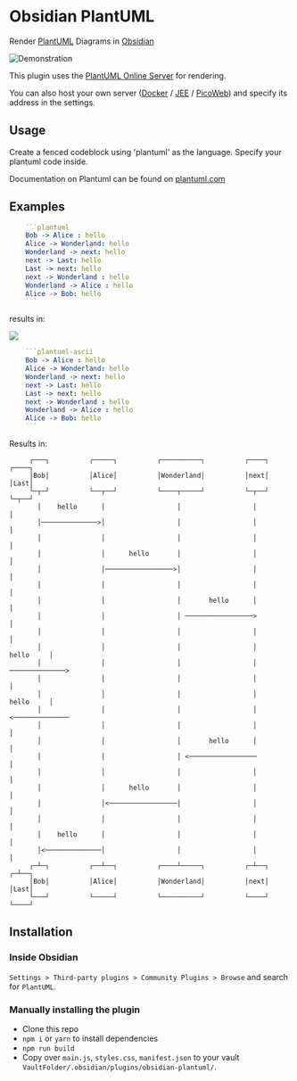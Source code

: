 # Obsidian PlantUML

Render [PlantUML](https://plantuml.com) Diagrams in [Obsidian](https://obsidian.md)

![Demonstration](https://i.imgur.com/Ueyw0SE.gif)

This plugin uses the [PlantUML Online Server](https://plantuml.com/server) for rendering.

You can also host your own server
([Docker](https://hub.docker.com/r/plantuml/plantuml-server) /
[JEE](https://plantuml.com/de/server) /
[PicoWeb](https://plantuml.com/de/picoweb)) and specify its address in the settings.

## Usage
Create a fenced codeblock using 'plantuml' as the language.
Specify your plantuml code inside.

Documentation on Plantuml can be found on [plantuml.com](https://plantuml.com/)


## Examples

```yaml
    ```plantuml
    Bob -> Alice : hello
    Alice -> Wonderland: hello
    Wonderland -> next: hello
    next -> Last: hello
    Last -> next: hello
    next -> Wonderland : hello
    Wonderland -> Alice : hello
    Alice -> Bob: hello
    ```
```
results in:

![](http://www.plantuml.com/plantuml/png/SyfFEhH0r-xG0iUSpEJKGmki3Yt8ICt9oUS2yo5IuVbvAQb5EObvAN1PX114ILvgHGbSKW48G08GAP_4ObGfa011NSWMe2X1IA2x6w46oUr0_y6a0000)

```yaml
    ```plantuml-ascii
    Bob -> Alice : hello
    Alice -> Wonderland: hello
    Wonderland -> next: hello
    next -> Last: hello
    Last -> next: hello
    next -> Wonderland : hello
    Wonderland -> Alice : hello
    Alice -> Bob: hello
    ```
```
Results in:
```
     ┌───┐          ┌─────┐          ┌──────────┐          ┌────┐          ┌────┐
     │Bob│          │Alice│          │Wonderland│          │next│          │Last│
     └─┬─┘          └──┬──┘          └────┬─────┘          └─┬──┘          └─┬──┘
       │    hello      │                  │                  │               │   
       │──────────────>│                  │                  │               │   
       │               │                  │                  │               │   
       │               │      hello       │                  │               │   
       │               │─────────────────>│                  │               │   
       │               │                  │                  │               │   
       │               │                  │       hello      │               │   
       │               │                  │ ─────────────────>               │   
       │               │                  │                  │               │   
       │               │                  │                  │     hello     │   
       │               │                  │                  │ ──────────────>   
       │               │                  │                  │               │   
       │               │                  │                  │     hello     │   
       │               │                  │                  │ <──────────────   
       │               │                  │                  │               │   
       │               │                  │       hello      │               │   
       │               │                  │ <─────────────────               │   
       │               │                  │                  │               │   
       │               │      hello       │                  │               │   
       │               │<─────────────────│                  │               │   
       │               │                  │                  │               │   
       │    hello      │                  │                  │               │   
       │<──────────────│                  │                  │               │   
     ┌─┴─┐          ┌──┴──┐          ┌────┴─────┐          ┌─┴──┐          ┌─┴──┐
     │Bob│          │Alice│          │Wonderland│          │next│          │Last│
     └───┘          └─────┘          └──────────┘          └────┘          └────┘
```

## Installation

### Inside Obsidian

`Settings > Third-party plugins > Community Plugins > Browse` and search for `PlantUML`.

### Manually installing the plugin

- Clone this repo
- `npm i` or `yarn` to install dependencies
- `npm run build`  
- Copy over `main.js`, `styles.css`, `manifest.json` to your vault `VaultFolder/.obsidian/plugins/obsidian-plantuml/`.
